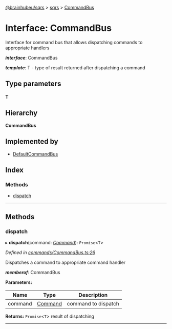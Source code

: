[@brainhubeu/sqrs](../README.md) > [sqrs](../modules/sqrs.md) > [CommandBus](../interfaces/sqrs.commandbus.md)

# Interface: CommandBus

Interface for command bus that allows dispatching commands to appropriate handlers

*__interface__*: CommandBus

*__template__*: T - type of result returned after dispatching a command

## Type parameters
#### T 
## Hierarchy

**CommandBus**

## Implemented by

* [DefaultCommandBus](../classes/sqrs.defaultcommandbus.md)

## Index

### Methods

* [dispatch](sqrs.commandbus.md#dispatch)

---

## Methods

<a id="dispatch"></a>

###  dispatch

▸ **dispatch**(command: *[Command](sqrs.command.md)*): `Promise`<`T`>

*Defined in [commands/CommandBus.ts:26](https://github.com/brainhubeu/sqrs/blob/f7042dc/packages/sqrs/src/commands/CommandBus.ts#L26)*

Dispatches a command to appropriate command handler

*__memberof__*: CommandBus

**Parameters:**

| Name | Type | Description |
| ------ | ------ | ------ |
| command | [Command](sqrs.command.md) |  command to dispatch |

**Returns:** `Promise`<`T`>
result of dispatching

___

